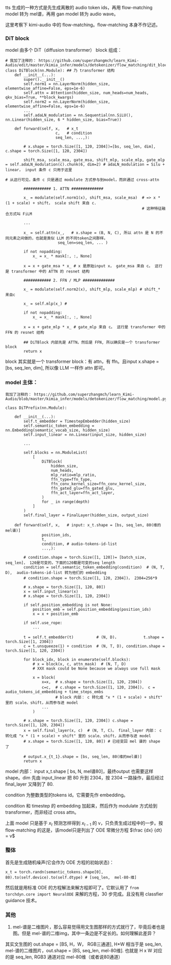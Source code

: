 tts 生成的一种方式是先生成离散的 audio token ids，再用 flow-matching model 转为 mel谱，再用 gan model 转为 audio wave。

这里考察下 kimi-audio 中的 flow-matching。flow-matching 本身不作记述。

### DiT block

model 由多个 DiT（diffusion transformer） block 组成：
```
# 我加了注释的： https://github.com/superzhangmch/learn_Kimi-Audio/edit/master/kimia_infer/models/detokenizer/flow_matching/dit_block.py
class DiTBlock(nn.Module): ## 乃 transformer 结构
    def __init__(...):
        super().__init__()
        self.norm1 = nn.LayerNorm(hidden_size, elementwise_affine=False, eps=1e-6)
        self.attn = Attention(hidden_size, num_heads=num_heads, qkv_bias=True, **block_kwargs)
        self.norm2 = nn.LayerNorm(hidden_size, elementwise_affine=False, eps=1e-6)
        ...
        self.adaLN_modulation = nn.Sequential(nn.SiLU(), nn.Linear(hidden_size, 6 * hidden_size, bias=True))

    def forward(self, x,   # x_t
                      c,   # condition 
                      seq_len, ...,):

        # x.shape = torch.Size([1, 120, 2304])=[bs, seq_len, dim], c.shape = torch.Size([1, 120, 2304])
        
        shift_msa, scale_msa, gate_msa, shift_mlp, scale_mlp, gate_mlp = self.adaLN_modulation(c).chunk(6, dim=2) # adaLN_modulation = Silu + linear， input 条件 c 只用于这里
                                                                                                                  # 从这行可见，条件 c 只是通过 modulate 方式参与到model，而非通过 cross-attn

        ############ 1. ATTN ##############
        
        x_ = modulate(self.norm1(x), shift_msa, scale_msa)  # => x * (1 + scale) + shift， scale shift 来自 c.
                                                            # 这种特征融合方式叫 FiLM 

        ...

        x_ = self.attn(x_,   # x.shape = (B, N, C), 所以 attn 是 N 的不同元素之间做的，也就是类似 LLM 的不同token之间那样。
                       seq_len=seq_len, ... )

        if not nopadding:
            x_ = x_ * mask[:, :, None]

        x = x + gate_msa * x_ # x 是原始input x， gate_msa 来自 c。 这行是 transformer 中的 ATTN 的 resnet 结构

        ############ 2. FFN / MLP ##############
        
        x_ = modulate(self.norm2(x), shift_mlp, scale_mlp) # shift_* 来自c

        x_ = self.mlp(x_) # 

        if not nopadding:
            x_ = x_ * mask[:, :, None]

        x = x + gate_mlp * x_ # gate_mlp 来自 c。 这行是 transformer 中的 FFN 的 resnet 结构

        ## DiTBlock 内部先是 ATTN，然后是 FFN, 所以确实是一个 transformer block
        return x
```
block 其实就是一个 transformer block：有 attn，有 ffn。且input x.shape = [bs, seq_len, dim], 所以像 LLM 一样作 attn 即可。

### model 主体：

```
我加了注释的： https://github.com/superzhangmch/learn_Kimi-Audio/blob/master/kimia_infer/models/detokenizer/flow_matching/model.py

class DiTPrefix(nn.Module):
   
    def __init__(...):
        self.t_embedder = TimestepEmbedder(hidden_size)
        self.semantic_token_embedding = nn.Embedding(semantic_vocab_size, hidden_size)
        self.input_linear = nn.Linear(input_size, hidden_size)

        ...

        self.blocks = nn.ModuleList(
            [
                DiTBlock(
                    hidden_size,
                    num_heads,
                    mlp_ratio=mlp_ratio,
                    ffn_type=ffn_type,
                    ffn_conv_kernel_size=ffn_conv_kernel_size,
                    ffn_gated_glu=ffn_gated_glu,
                    ffn_act_layer=ffn_act_layer,
                )
                for _ in range(depth)
            ]
        )
        self.final_layer = FinalLayer(hidden_size, output_size) 
 
    def forward(self, x,   # input: x_t.shape = [bs, seq_len, 80(维的mel谱)]
                position_ids,
                t,
                condition, # audio-tokens-id-list
                ...,):
        
        # condition.shape = torch.Size([1, 120])= [batch_size, seq_len]， 120是可变的，下面的120都是可变的seq length
        condition = self.semantic_token_embedding(condition)  # (N, T, D),  audio-tokens-id-list 转为他们的 embedding
        # condition.shape = torch.Size([1, 120, 2304])， 2304=256*9

        # x.shape = torch.Size([1, 120, 80])
        x = self.input_linear(x)
        # x.shape = torch.Size([1, 120, 2304])

        if self.position_embedding is not None:
            position_emb = self.position_embedding(position_ids)
            x = x + position_emb

        if self.use_rope:
            ...

        t = self.t_embedder(t)          # (N, D)，           t.shape = torch.Size([1, 2304])
        c = t.unsqueeze(1) + condition  # (N, T, D), condition.shape = torch.Size([1, 120, 2304])

        for block_idx, block in enumerate(self.blocks):
            # x = block(x, c, attn_mask)  # (N, T, D)
            # XXX mask could be None because we always use full mask

            x = block(
                x=x,  # x.shape = torch.Size([1, 120, 2304])
                c=c,  # c.shape = torch.Size([1, 120, 2304])， c = audio_tokens_id_embedding + time_steps_embs
                      # block 内部： c 转化成 "x * (1 + scale) + shift" 里的 scale、shift，从而参与进 model
                ...
            )

        # x.shape = torch.Size([1, 120, 2304]) c.shape = torch.Size([1, 120, 2304])
        x = self.final_layer(x, c)  # (N, T, C)。 final_layer 内部： c 转化成 "x * (1 + scale) + shift" 里的 scale、shift，从而参与进 model
        # x.shape = torch.Size([1, 120, 80]) # 已经变回 mel 谱的 shape 了

        # output.x_{t_1}.shape = [bs, seq_len, 80(维的mel谱)]
        return x
```

model 内部： input x_t.shape [ bs, N, mel谱80]，最终output 也需要这样shape。dim 先由 input_linear 把 80 升到 2304，按 2304 一路操作，最后经过 final_layer 又降到了 80.

condition 为整数类型的tokens id。它需要先作 embedding。

condition 和 timestep 的 embedding 加起来，然后作为 modulate 方式给到 transformer，而非经过 cross attn。

上面 model 只是基于 $x_t$ 预测怎样得到 $x_{t-1}$ 的 v，只负责生成过程中的一步。按 flow-matching 的这是，该model只是列出了 ODE 常微分方程 $\frac {dx} {dt} = v$

### 整体

首先是生成随机噪声(它会作为 ODE 方程的初始状态)：

```
x_t = torch.randn(semantic_tokens.shape[0], 80).to(self.device).to(self.dtype) # [seq_len,  mel-80-维]
```

然后就是用标准 ODE 的方程解法来解方程即可了。它默认用了 `from torchdyn.core import NeuralODE` 来解的方程，30 步完成。且没有用 classfier guidance 技术。

### 其他

1. mel-谱是二维图片，那么容易觉得用文生图那样的方式就行了，毕竟后者也是图。但是 mel-谱的二维img，其中一条边是不定长的。如何理解此差异？

其实文生图的 out.shape = [BS, H，W， RGB三通道], H*W 相当于是  seq_len, mel-谱的二维图片，out.shape = [BS, seq_len, mel-80维]. 也就是 H x W 对应的是 seq_len, RGB3 通道对应 mel-80维（或者说80通道）
